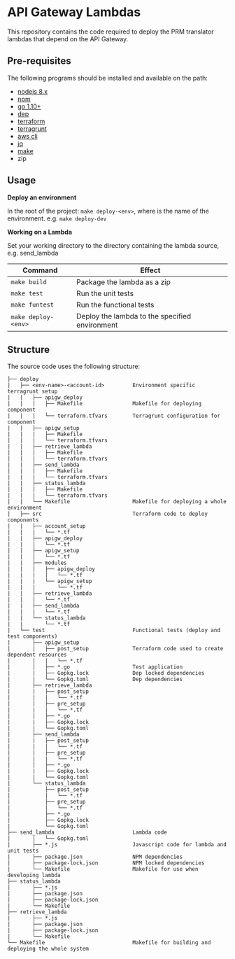 # API Gateway Lambdas

This repository contains the code required to deploy the PRM translator lambdas that depend on the API Gateway.

## Pre-requisites

The following programs should be installed and available on the path:

* [nodejs 8.x](https://nodejs.org/en/)
* [npm](https://www.npmjs.com/)
* [go 1.10+](https://golang.org/)
* [dep](https://github.com/golang/dep)
* [terraform](https://www.terraform.io/)
* [terragrunt](https://github.com/gruntwork-io/terragrunt)
* [aws cli](https://aws.amazon.com/cli/)
* [jq](https://stedolan.github.io/jq/)
* [make](https://www.gnu.org/software/make/)
* zip

## Usage

**Deploy an environment**

In the root of the project: `make deploy-<env>`, where _<env>_ is the name of the environment. e.g. `make deploy-dev`

**Working on a Lambda**

Set your working directory to the directory containing the lambda source, e.g. send_lambda

|Command            |Effect|
|-------            |------|
|`make build`       |Package the lambda as a zip|
|`make test`        |Run the unit tests|
|`make funtest`     |Run the functional tests|
|`make deploy-<env>`|Deploy the lambda to the specified environment|

## Structure

The source code uses the following structure:

```
├── deploy
|   ├── <env-name>-<account-id>         Environment specific terragrunt setup
|   |   ├── apigw_deploy
|   |   |   ├── Makefile                Makefile for deploying component
|   |   |   └── terraform.tfvars        Terragrunt configuration for component
|   |   ├── apigw_setup
|   |   |   ├── Makefile
|   |   |   └── terraform.tfvars
|   |   ├── retrieve_lambda
|   |   |   ├── Makefile
|   |   |   └── terraform.tfvars
|   |   ├── send_lambda
|   |   |   ├── Makefile
|   |   |   └── terraform.tfvars
|   |   ├── status_lambda
|   |   |   ├── Makefile
|   |   |   └── terraform.tfvars
|   |   └── Makefile                    Makefile for deploying a whole environment
|   ├── src                             Terraform code to deploy components
|   |   ├── account_setup
|   |   |   └── *.tf
|   |   ├── apigw_deploy
|   |   |   └── *.tf
|   |   ├── apigw_setup
|   |   |   └── *.tf
|   |   ├── modules
|   |   |   ├── apigw_deploy
|   |   |   |   └── *.tf
|   |   |   └── apigw_setup
|   |   |       └── *.tf
|   |   ├── retrieve_lambda
|   |   |   └── *.tf
|   |   ├── send_lambda
|   |   |   └── *.tf
|   |   └── status_lambda
|   |       └── *.tf
|   └── test                            Functional tests (deploy and test components)
|       ├── apigw_setup
|       |   ├── post_setup              Terraform code used to create dependent resources
|       |   |   └── *.tf
|       |   ├── *.go                    Test application
|       |   ├── Gopkg.lock              Dep locked dependencies
|       |   └── Gopkg.toml              Dep dependencies
|       ├── retrieve_lambda
|       |   ├── post_setup
|       |   |   └── *.tf
|       |   ├── pre_setup
|       |   |   └── *.tf
|       |   ├── *.go
|       |   ├── Gopkg.lock
|       |   └── Gopkg.toml
|       ├── send_lambda
|       |   ├── post_setup
|       |   |   └── *.tf
|       |   ├── pre_setup
|       |   |   └── *.tf
|       |   ├── *.go
|       |   ├── Gopkg.lock
|       |   └── Gopkg.toml
|       └── status_lambda
|           ├── post_setup
|           |   └── *.tf
|           ├── pre_setup
|           |   └── *.tf
|           ├── *.go
|           ├── Gopkg.lock
|           └── Gopkg.toml
├── send_lambda                         Lambda code
|       |   └── Gopkg.toml
|       ├── *.js                        Javascript code for lambda and unit tests
|       ├── package.json                NPM dependencies
|       ├── package-lock.json           NPM locked dependencies
|       └── Makefile                    Makefile for use when developing lambda
├── status_lambda
|       ├── *.js
|       ├── package.json
|       ├── package-lock.json
|       └── Makefile
├── retrieve_lambda
|       ├── *.js
|       ├── package.json
|       ├── package-lock.json
|       └── Makefile
└── Makefile                            Makefile for building and deploying the whole system
```
